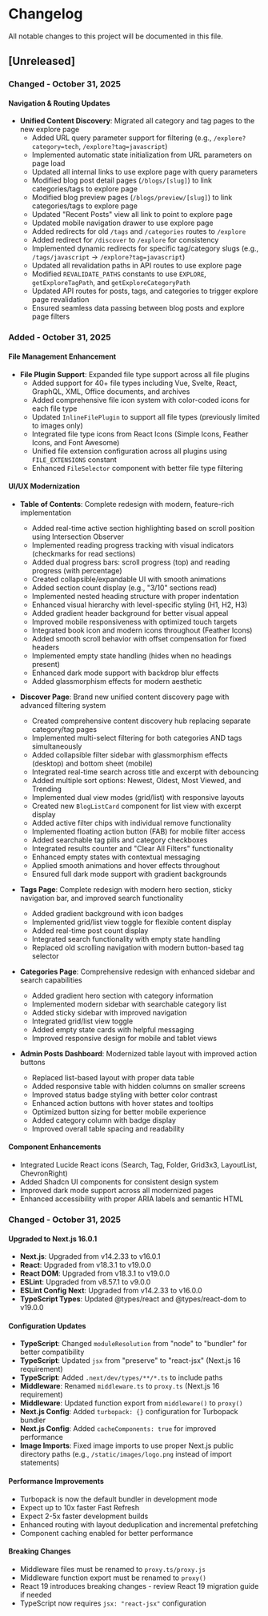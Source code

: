 # Changelog

All notable changes to this project will be documented in this file.

## [Unreleased]

### Changed - October 31, 2025

#### Navigation & Routing Updates

- **Unified Content Discovery**: Migrated all category and tag pages to the new explore page
  - Added URL query parameter support for filtering (e.g., `/explore?category=tech`, `/explore?tag=javascript`)
  - Implemented automatic state initialization from URL parameters on page load
  - Updated all internal links to use explore page with query parameters
  - Modified blog post detail pages (`/blogs/[slug]`) to link categories/tags to explore page
  - Modified blog preview pages (`/blogs/preview/[slug]`) to link categories/tags to explore page
  - Updated "Recent Posts" view all link to point to explore page
  - Updated mobile navigation drawer to use explore page
  - Added redirects for old `/tags` and `/categories` routes to `/explore`
  - Added redirect for `/discover` to `/explore` for consistency
  - Implemented dynamic redirects for specific tag/category slugs (e.g., `/tags/javascript` → `/explore?tag=javascript`)
  - Updated all revalidation paths in API routes to use explore page
  - Modified `REVALIDATE_PATHS` constants to use `EXPLORE`, `getExploreTagPath`, and `getExploreCategoryPath`
  - Updated API routes for posts, tags, and categories to trigger explore page revalidation
  - Ensured seamless data passing between blog posts and explore page filters

### Added - October 31, 2025

#### File Management Enhancement

- **File Plugin Support**: Expanded file type support across all file plugins
  - Added support for 40+ file types including Vue, Svelte, React, GraphQL, XML, Office documents, and archives
  - Added comprehensive file icon system with color-coded icons for each file type
  - Updated `InlineFilePlugin` to support all file types (previously limited to images only)
  - Integrated file type icons from React Icons (Simple Icons, Feather Icons, and Font Awesome)
  - Unified file extension configuration across all plugins using `FILE_EXTENSIONS` constant
  - Enhanced `FileSelector` component with better file type filtering

#### UI/UX Modernization

- **Table of Contents**: Complete redesign with modern, feature-rich implementation
  - Added real-time active section highlighting based on scroll position using Intersection Observer
  - Implemented reading progress tracking with visual indicators (checkmarks for read sections)
  - Added dual progress bars: scroll progress (top) and reading progress (with percentage)
  - Created collapsible/expandable UI with smooth animations
  - Added section count display (e.g., "3/10" sections read)
  - Implemented nested heading structure with proper indentation
  - Enhanced visual hierarchy with level-specific styling (H1, H2, H3)
  - Added gradient header background for better visual appeal
  - Improved mobile responsiveness with optimized touch targets
  - Integrated book icon and modern icons throughout (Feather Icons)
  - Added smooth scroll behavior with offset compensation for fixed headers
  - Implemented empty state handling (hides when no headings present)
  - Enhanced dark mode support with backdrop blur effects
  - Added glassmorphism effects for modern aesthetic

- **Discover Page**: Brand new unified content discovery page with advanced filtering system
  - Created comprehensive content discovery hub replacing separate category/tag pages
  - Implemented multi-select filtering for both categories AND tags simultaneously
  - Added collapsible filter sidebar with glassmorphism effects (desktop) and bottom sheet (mobile)
  - Integrated real-time search across title and excerpt with debouncing
  - Added multiple sort options: Newest, Oldest, Most Viewed, and Trending
  - Implemented dual view modes (grid/list) with responsive layouts
  - Created new `BlogListCard` component for list view with excerpt display
  - Added active filter chips with individual remove functionality
  - Implemented floating action button (FAB) for mobile filter access
  - Added searchable tag pills and category checkboxes
  - Integrated results counter and "Clear All Filters" functionality
  - Enhanced empty states with contextual messaging
  - Applied smooth animations and hover effects throughout
  - Ensured full dark mode support with gradient backgrounds
  
- **Tags Page**: Complete redesign with modern hero section, sticky navigation bar, and improved search functionality
  - Added gradient background with icon badges
  - Implemented grid/list view toggle for flexible content display
  - Added real-time post count display
  - Integrated search functionality with empty state handling
  - Replaced old scrolling navigation with modern button-based tag selector
  
- **Categories Page**: Comprehensive redesign with enhanced sidebar and search capabilities
  - Added gradient hero section with category information
  - Implemented modern sidebar with searchable category list
  - Added sticky sidebar with improved navigation
  - Integrated grid/list view toggle
  - Added empty state cards with helpful messaging
  - Improved responsive design for mobile and tablet views
  
- **Admin Posts Dashboard**: Modernized table layout with improved action buttons
  - Replaced list-based layout with proper data table
  - Added responsive table with hidden columns on smaller screens
  - Improved status badge styling with better color contrast
  - Enhanced action buttons with hover states and tooltips
  - Optimized button sizing for better mobile experience
  - Added category column with badge display
  - Improved overall table spacing and readability

#### Component Enhancements

- Integrated Lucide React icons (Search, Tag, Folder, Grid3x3, LayoutList, ChevronRight)
- Added Shadcn UI components for consistent design system
- Improved dark mode support across all modernized pages
- Enhanced accessibility with proper ARIA labels and semantic HTML

### Changed - October 31, 2025

#### Upgraded to Next.js 16.0.1

- **Next.js**: Upgraded from v14.2.33 to v16.0.1
- **React**: Upgraded from v18.3.1 to v19.0.0
- **React DOM**: Upgraded from v18.3.1 to v19.0.0
- **ESLint**: Upgraded from v8.57.1 to v9.0.0
- **ESLint Config Next**: Upgraded from v14.2.33 to v16.0.0
- **TypeScript Types**: Updated @types/react and @types/react-dom to v19.0.0

#### Configuration Updates

- **TypeScript**: Changed `moduleResolution` from "node" to "bundler" for better compatibility
- **TypeScript**: Updated `jsx` from "preserve" to "react-jsx" (Next.js 16 requirement)
- **TypeScript**: Added `.next/dev/types/**/*.ts` to include paths
- **Middleware**: Renamed `middleware.ts` to `proxy.ts` (Next.js 16 requirement)
- **Middleware**: Updated function export from `middleware()` to `proxy()`
- **Next.js Config**: Added `turbopack: {}` configuration for Turbopack bundler
- **Next.js Config**: Added `cacheComponents: true` for improved performance
- **Image Imports**: Fixed image imports to use proper Next.js public directory paths (e.g., `/static/images/logo.png` instead of import statements)

#### Performance Improvements

- Turbopack is now the default bundler in development mode
- Expect up to 10x faster Fast Refresh
- Expect 2-5x faster development builds
- Enhanced routing with layout deduplication and incremental prefetching
- Component caching enabled for better performance

#### Breaking Changes

- Middleware files must be renamed to `proxy.ts/proxy.js`
- Middleware function export must be renamed to `proxy()`
- React 19 introduces breaking changes - review React 19 migration guide if needed
- TypeScript now requires `jsx: "react-jsx"` configuration
